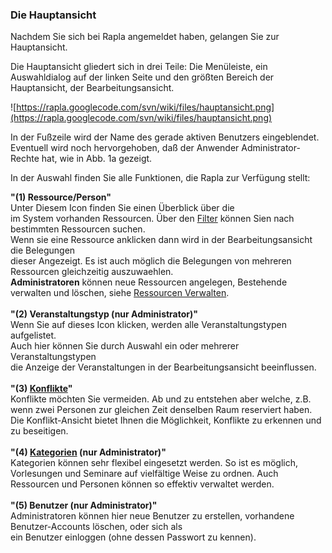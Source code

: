 ### Die Hauptansicht ###

Nachdem Sie sich bei Rapla angemeldet haben, gelangen Sie zur Hauptansicht.

Die Hauptansicht gliedert sich in drei Teile: Die Menüleiste, ein Auswahldialog auf der linken Seite und den größten Bereich der Hauptansicht, der Bearbeitungsansicht.

![https://rapla.googlecode.com/svn/wiki/files/hauptansicht.png](https://rapla.googlecode.com/svn/wiki/files/hauptansicht.png)

In der Fußzeile wird der Name des gerade aktiven Benutzers eingeblendet. Eventuell wird noch hervorgehoben, daß der Anwender Administrator-Rechte hat, wie in Abb. 1a gezeigt.

In der Auswahl finden Sie alle Funktionen, die Rapla zur Verfügung stellt:

**"(1) Ressource/Person"**<br>
Unter Diesem Icon finden Sie einen Überblick über die<br>
im System vorhanden Ressourcen. Über den <a href='FilterDe.md'>Filter</a> können Sien nach bestimmten Ressourcen suchen.<br>
Wenn sie eine Ressource anklicken dann wird in der Bearbeitungsansicht die Belegungen<br>
dieser Angezeigt. Es ist auch möglich die Belegungen von mehreren Ressourcen gleichzeitig auszuwaehlen.<br>
<b>Administratoren</b> können neue Ressourcen angelegen, Bestehende verwalten und löschen, siehe <a href='RessourcenVerwalten.md'>Ressourcen Verwalten</a>.<br>
<br>
<b>"(2) Veranstaltungstyp (nur Administrator)"</b><br>
Wenn Sie auf dieses Icon klicken, werden alle Veranstaltungstypen aufgelistet.<br>
Auch hier können Sie durch Auswahl ein oder mehrerer Veranstaltungstypen<br>
die Anzeige der Veranstaltungen in der Bearbeitungsansicht beeinflussen.<br>
<br>
<b>"(3) <a href='Konflikte.md'>Konflikte</a>"</b> <br>
Konflikte möchten Sie vermeiden. Ab und zu entstehen aber welche, z.B. wenn zwei Personen zur gleichen Zeit denselben Raum reserviert haben. Die Konflikt-Ansicht bietet Ihnen die Möglichkeit, Konflikte zu erkennen und zu beseitigen.<br>
<br>
<b>"(4) <a href='KategorienDialog.md'>Kategorien</a> (nur Administrator)"</b><br>
Kategorien können sehr flexibel eingesetzt werden. So ist es möglich, Vorlesungen und Seminare auf vielfältige Weise zu ordnen. Auch Ressourcen und Personen können so effektiv verwaltet werden.<br>
<br>
<b>"(5) Benutzer (nur Administrator)"</b><br>
Administratoren können hier neue Benutzer zu erstellen, vorhandene Benutzer-Accounts löschen, oder sich als<br>
ein Benutzer einloggen (ohne dessen Passwort zu kennen).